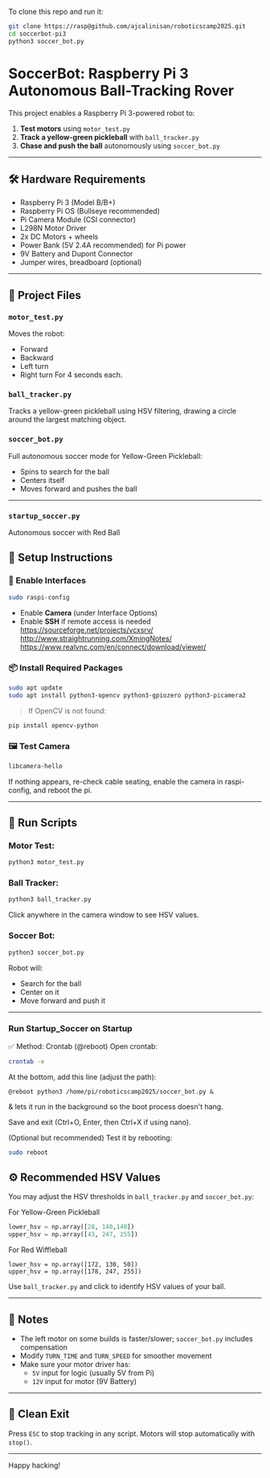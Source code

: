 To clone this repo and run it:

```bash
git clone https://rasp@github.com/ajcalinisan/roboticscamp2025.git
cd soccerbot-pi3
python3 soccer_bot.py
```

# SoccerBot: Raspberry Pi 3 Autonomous Ball-Tracking Rover

This project enables a Raspberry Pi 3-powered robot to:

1. **Test motors** using `motor_test.py`
2. **Track a yellow-green pickleball** with `ball_tracker.py`
3. **Chase and push the ball** autonomously using `soccer_bot.py`

---

## 🛠 Hardware Requirements

- Raspberry Pi 3 (Model B/B+)
- Raspberry Pi OS (Bullseye recommended)
- Pi Camera Module (CSI connector)
- L298N Motor Driver
- 2x DC Motors + wheels
- Power Bank (5V 2.4A recommended) for Pi power
- 9V Battery and Dupont Connector
- Jumper wires, breadboard (optional)

---

## 📁 Project Files

### `motor_test.py`

Moves the robot:

- Forward
- Backward
- Left turn
- Right turn 
For 4 seconds each.

### `ball_tracker.py`

Tracks a yellow-green pickleball using HSV filtering, drawing a circle around the largest matching object.

### `soccer_bot.py`

Full autonomous soccer mode for Yellow-Green Pickleball:

- Spins to search for the ball
- Centers itself
- Moves forward and pushes the ball

---
### `startup_soccer.py`

Autonomous soccer with Red Ball

## 🧪 Setup Instructions

### 🔌 Enable Interfaces

```bash
sudo raspi-config
```

- Enable **Camera** (under Interface Options)
- Enable **SSH** if remote access is needed
https://sourceforge.net/projects/vcxsrv/
http://www.straightrunning.com/XmingNotes/
https://www.realvnc.com/en/connect/download/viewer/
### 📦 Install Required Packages

```bash
sudo apt update
sudo apt install python3-opencv python3-gpiozero python3-picamera2
```

> If OpenCV is not found:

```bash
pip install opencv-python
```

### 🖼️ Test Camera

```bash
libcamera-hello
```

If nothing appears, re-check cable seating, enable the camera in raspi-config, and reboot the pi.

---

## 🧪 Run Scripts

### Motor Test:

```bash
python3 motor_test.py
```

### Ball Tracker:

```bash
python3 ball_tracker.py
```

Click anywhere in the camera window to see HSV values.

### Soccer Bot:

```bash
python3 soccer_bot.py
```

Robot will:

- Search for the ball
- Center on it
- Move forward and push it

---
### Run Startup_Soccer on Startup
✅ Method: Crontab (@reboot)
Open crontab:

```bash
crontab -e
```
At the bottom, add this line (adjust the path):
```
@reboot python3 /home/pi/roboticscamp2025/soccer_bot.py &
```
& lets it run in the background so the boot process doesn't hang.

Save and exit (Ctrl+O, Enter, then Ctrl+X if using nano).

(Optional but recommended) Test it by rebooting:

```bash
sudo reboot
```

## ⚙️ Recommended HSV Values

You may adjust the HSV thresholds in `ball_tracker.py` and `soccer_bot.py`:

For Yellow-Green Pickleball
```python
lower_hsv = np.array([28, 140,140])
upper_hsv = np.array([43, 247, 255])
```
For Red Wiffleball
```
lower_hsv = np.array([172, 130, 50])
upper_hsv = np.array([178, 247, 255])
```
Use `ball_tracker.py` and click to identify HSV values of your ball.

---

## 🤖 Notes

- The left motor on some builds is faster/slower; `soccer_bot.py` includes compensation
- Modify `TURN_TIME` and `TURN_SPEED` for smoother movement
- Make sure your motor driver has:
  - `5V` input for logic (usually 5V from Pi)
  - `12V` input for motor (9V Battery)

---


## 🧼 Clean Exit

Press `ESC` to stop tracking in any script. Motors will stop automatically with `stop()`.

---

Happy hacking!

